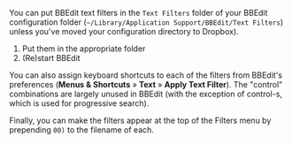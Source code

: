 You can put BBEdit text filters in the `Text Filters` folder of your BBEdit configuration folder (`~/Library/Application Support/BBEdit/Text Filters`) unless you've moved your configuration directory to Dropbox).

1. Put them in the appropriate folder
2. (Re)start BBEdit

You can also assign keyboard shortcuts to each of the filters from BBEdit's preferences (**Menus & Shortcuts** &raquo; **Text** &raquo; **Apply Text Filter**). The "control" combinations are largely unused in BBEdit (with the exception of control-s, which is used for progressive search).

Finally, you can make the filters appear at the top of the Filters menu by prepending `00)` to the filename of each.